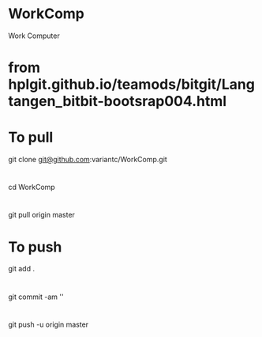 # WorkComp
Work Computer

# from hplgit.github.io/teamods/bitgit/Langtangen_bitbit-bootsrap004.html
#

# To pull
git clone git@github.com:variantc/WorkComp.git
#
cd WorkComp
#
git pull origin master

# To push
git add .
#
git commit -am '<words>'
#
git push -u origin master
